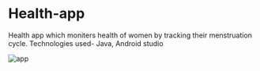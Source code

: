 # Health-app
Health app which moniters health of women by tracking their menstruation cycle.
Technologies used-
Java, Android studio

![app](https://user-images.githubusercontent.com/69080715/134819554-5df91510-2bd7-4009-b8ee-0257fd05fc9e.png)

